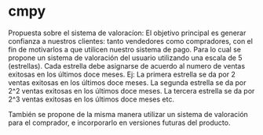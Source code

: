 # cmpy

Propuesta sobre el sistema de valoracíon:
  El objetivo principal es generar confianza a nuestros clientes: tanto vendedores como compradores,
  con el fin de motivarlos a que utilicen nuestro sistema de pago.
  Para lo cual se propone un sistema de valoración del usuario utilizando una escala de 5 (estrellas).
  Cada estrella debe asignarse de acuerdo al numero de ventas exitosas en los últimos doce meses.
  Ej: 
    La primera estrella se da por 2 ventas exitosas en los últimos doce meses.
    La segunda estrella se da por 2^2 ventas exitosas en los últimos doce meses.
    La tercera estrella se da por 2^3 ventas exitosas en los últimos doce meses
    etc.
    
  También se propone de la misma manera utilizar un sistema de valoración para el comprador, e incorporarlo en versiones futuras del producto.
